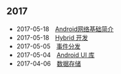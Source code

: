 ## 2017
- 2017-05-18　[Android网络基础简介](2017/android-http-introduce.md)
- 2017-05-18　[Hybrid 开发](2017/hybrid_app.md)
- 2017-05-05　[事件分发](2017/event-dispatch.md)
- 2017-05-04　[Android UI 库](2017/github-android-ui.md)
- 2017-04-06　[数据存储](2017/data_storage.md)



